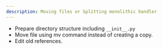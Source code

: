 ```yaml
---
description: Moving files or Splitting monolithic handler
---
```


- Prepare directory structure including `__init__.py`
- Move file using mv command instead of creating a copy.
- Edit old references. 
